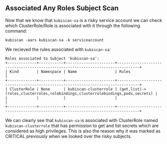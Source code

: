 ## Associated Any Roles Subject Scan

Now that we know that `kubiscan-sa` is a risky service account we can check which ClusterRole/Role is associated with it through the following command:

<code>kubiscan -aars kubiscan-sa -k serviceaccount</code>

We recieved the rules associated with `kubiscan-sa`:

```
Roles associated to Subject 'kubiscan-sa':
+-------------+-----------+----------------------+--------------------------------------------------------------------------------+
| Kind        | Namespace | Name                 | Rules                                                                          |
+-------------+-----------+----------------------+--------------------------------------------------------------------------------+
| ClusterRole | None      | kubiscan-clusterrole | (get,list)->(roles,clusterroles,rolebindings,clusterrolebindings,pods,secrets) |
|             |           |                      |                                                                                |
+-------------+-----------+----------------------+--------------------------------------------------------------------------------+
```

We can clearly see that `kubiscan-sa` is associated with ClusterRole named `kubiscan-clusterrole` that has permission to get and list secrets which are considered as high privileges. This is also the reason why it was marked as CRITICAL previously when we looked over the risky subjects.
